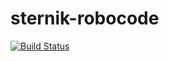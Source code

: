 # sternik-robocode
[![Build Status](https://travis-ci.org/MartaMorawiec/sternik-robocode.svg?branch=master)](https://travis-ci.org/MartaMorawiec/sternik-robocode)
